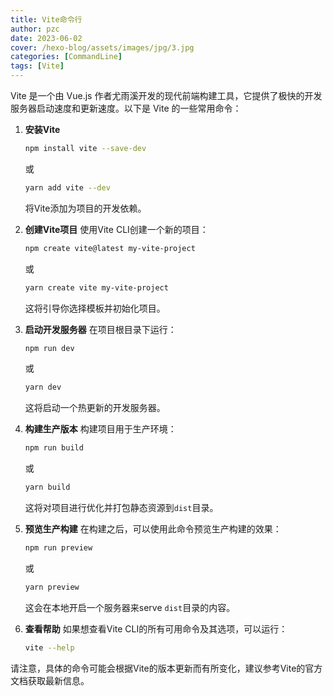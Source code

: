 ```yaml
---
title: Vite命令行
author: pzc
date: 2023-06-02
cover: /hexo-blog/assets/images/jpg/3.jpg
categories: [CommandLine]
tags: [Vite]
---
```

Vite 是一个由 Vue.js 作者尤雨溪开发的现代前端构建工具，它提供了极快的开发服务器启动速度和更新速度。以下是 Vite 的一些常用命令：

1. **安装Vite**
   ```bash
   npm install vite --save-dev
   ```
   或
   ```bash
   yarn add vite --dev
   ```
   将Vite添加为项目的开发依赖。

2. **创建Vite项目**
   使用Vite CLI创建一个新的项目：
   ```bash
   npm create vite@latest my-vite-project
   ```
   或
   ```bash
   yarn create vite my-vite-project
   ```
   这将引导你选择模板并初始化项目。

3. **启动开发服务器**
   在项目根目录下运行：
   ```bash
   npm run dev
   ```
   或
   ```bash
   yarn dev
   ```
   这将启动一个热更新的开发服务器。

4. **构建生产版本**
   构建项目用于生产环境：
   ```bash
   npm run build
   ```
   或
   ```bash
   yarn build
   ```
   这将对项目进行优化并打包静态资源到`dist`目录。

5. **预览生产构建**
   在构建之后，可以使用此命令预览生产构建的效果：
   ```bash
   npm run preview
   ```
   或
   ```bash
   yarn preview
   ```
   这会在本地开启一个服务器来serve `dist`目录的内容。

6. **查看帮助**
   如果想查看Vite CLI的所有可用命令及其选项，可以运行：
   ```bash
   vite --help
   ```

请注意，具体的命令可能会根据Vite的版本更新而有所变化，建议参考Vite的官方文档获取最新信息。